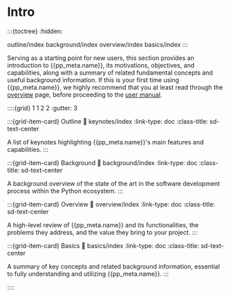 # Intro

:::{toctree}
:hidden:

outline/index
background/index
overview/index
basics/index
:::


Serving as a starting point for new users,
this section provides an introduction to
{{pp_meta.name}}, its motivations, objectives, and capabilities,
along with a summary of related fundamental concepts and useful background information.
If this is your first time using {{pp_meta.name}},
we highly recommend that you at least read through the [overview](overview/index.md) page,
before proceeding to the [user manual](../manual/index.md).


::::{grid} 1 1 2 2
:gutter: 3

:::{grid-item-card} Outline
:link: keynotes/index
:link-type: doc
:class-title: sd-text-center

A list of keynotes highlighting {{pp_meta.name}}'s main features and capabilities.
:::

:::{grid-item-card} Background
:link: background/index
:link-type: doc
:class-title: sd-text-center

A background overview of the state of the art in the software development process
within the Python ecosystem.
:::

:::{grid-item-card} Overview
:link: overview/index
:link-type: doc
:class-title: sd-text-center

A high-level review of {{pp_meta.name}} and its functionalities,
the problems they address,
and the value they bring to your project.
:::

:::{grid-item-card} Basics
:link: basics/index
:link-type: doc
:class-title: sd-text-center

A summary of key concepts and related background information,
essential to fully understanding and utilizing {{pp_meta.name}}.
:::

::::
